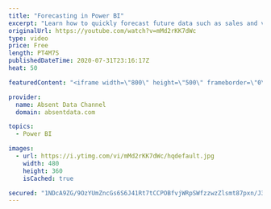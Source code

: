 ```yaml
---
title: "Forecasting in Power BI"
excerpt: "Learn how to quickly forecast future data such as sales and values with the analytics pane in Power BI."
originalUrl: https://youtube.com/watch?v=mMd2rKK7dWc
type: video
price: Free
length: PT4M7S
publishedDateTime: 2020-07-31T23:16:17Z
heat: 50

featuredContent: "<iframe width=\"800\" height=\"500\" frameborder=\"0\" src=\"https://www.youtube.com/embed/mMd2rKK7dWc\" allow=\"accelerometer; autoplay; encrypted-media; gyroscope; picture-in-picture\" allowfullscreen></iframe>"

provider:
  name: Absent Data Channel
  domain: absentdata.com

topics:
  - Power BI

images:
  - url: https://i.ytimg.com/vi/mMd2rKK7dWc/hqdefault.jpg
    width: 480
    height: 360
    isCached: true

secured: "1NDcA9ZG/9OzYUmZncGs6S6J41Rt7tCCPOBfvjWRpSWfzzwzZlsmt87pxn/J3CMpzJJ51fLOQHAETpLHsYhWW38j4F/zouBlm4eB6UYDw3KFj/kdWjmBgeZgqrqomZppljSCqb2kLt4g/IyKuFwL5o0Q+Z88RFLRNBgBRYgoYtVgMiZPno2+26xH+5bpGAZ8xqictN/8jbJO6da7RF/8KA5+DeLCOgONIIdjhAlNTVy5/FJPJW2b2rhgQEKE3URu36BRJbA/djDn54zJZKmhF79+uoK06ungXGDcCt3d/9Mg4OhVqUXssF68Fev3v/J0tMjhnz3HCBV1GC/QXWKDc8HMx4OL240IagsdJFpdkNFtTQZZ/+3bWoAaDJ76OCtZkTOW4wTMlxC/9nd89iDe/JwucWcRKgIpwjzv6iNKFfY=;k58JF+4Eejm+AytekrNpkQ=="
---
```


